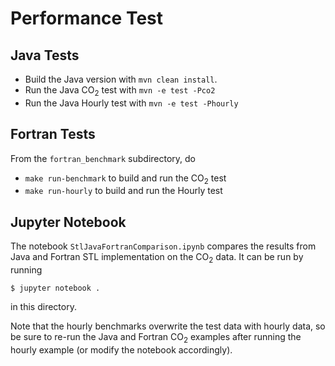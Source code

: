 # Performance Test

## Java Tests

* Build the Java version with `mvn clean install`.
* Run the Java CO<sub>2</sub> test with `mvn -e test -Pco2`
* Run the Java Hourly test with `mvn -e test -Phourly`

## Fortran Tests

From the `fortran_benchmark` subdirectory, do

* `make run-benchmark` to build and run the CO<sub>2</sub> test
* `make run-hourly` to build and run the Hourly test

## Jupyter Notebook

The notebook `StlJavaFortranComparison.ipynb` compares the results from Java and Fortran STL implementation on the CO<sub>2</sub> data. It can be run by running

```
$ jupyter notebook . 
```
in this directory.

Note that the hourly benchmarks overwrite the test data with hourly data, so be sure to re-run the Java and Fortran CO<sub>2</sub> examples after running the hourly example (or modify the notebook accordingly).
